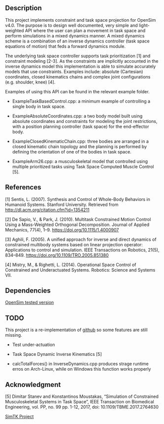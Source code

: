 Description
---

This project implements constraint and task space projection for OpenSim v4.0.
The purpose is to design well documented, very simple and light-weighted API
where the user can plan a movement in task space and perform simulations in a
mixed dynamics manner. A mixed dynamics scheme is a combination of an inverse
dynamics controller (task space equations of motion) that feds a forward
dynamics module.

The underlying task space controller supports task prioritization [1] and
constraint modeling [2-3]. As the constraints are implicitly accounted in the
inverse dynamics model this implementation is able to simulate accurately
models that use constraints. Examples include: absolute (Cartesian)
coordinates, closed kinematics chains and complex joint configurations (e.g.
shoulder, knee) [4].

Examples of using this API can be found in the relevant example folder.

- ExampleTaskBasedControl.cpp: a minimum example of controlling a single body
  in task space.

- ExampleAbsoluteCoordinates.cpp: a two body model built using absolute
  coordinates and constraints for modeling the joint restrictions, with a
  position planning controller (task space) for the end-effector body.

- ExampleClosedKinematicChain.cpp: three bodies are arranged in a closed
  kinematic chain topology and the planning is performed by defining the
  orientation of one of the bodies in task space.

- ExampleArm26.cpp: a musculoskeletal model that controlled using multiple
  prioritized tasks using Task Space Computed Muscle Control [5].

References
---

[1] Sentis, L. (2007). Synthesis and Control of Whole-Body Behaviors in
    Humanoid Systems. Stanford University. Retrieved from
    http://dl.acm.org/citation.cfm?id=1354211

[2] De Sapio, V., & Park, J. (2010). Multitask Constrained Motion Control Using
    a Mass-Weighted Orthogonal Decomposition. Journal of Applied Mechanics,
    77(4), 1–9. https://doi.org/10.1115/1.4000907

[3] Aghili, F. (2005). A unified approach for inverse and direct dynamics of
    constrained multibody systems based on linear projection operator:
    Applications to control and simulation. IEEE Transactions on Robotics,
    21(5), 834–849. https://doi.org/10.1109/TRO.2005.851380

[4] Mistry, M., & Righetti, L. (2014). Operational Space Control of Constrained
    and Underactuated Systems. Robotics: Science and Systems VII.

Dependencies
---

[OpenSim tested version](https://github.com/mitkof6/opensim-core/tree/stable_2)

TODO
---

This project is a re-implementation of
[github](https://github.com/mitkof6/opensim-task-space) so some features are
still missing.

- Test under-actuation

- Task Space Dynamic Inverse Kinematics [5]

- calcTotalForces() in InverseDynamics.cpp produces strage runtime erros on
  Arch-Linux, while on Windows this function works properly

Acknowledgment
---

[5] Dimitar Stanev and Konstantinos Moustakas, “Simulation of Constrained
Musculoskeletal Systems in Task Space”, IEEE Transaction on Biomedical
Engineering, vol. PP, no. 99 pp. 1-12, 2017, doi: 10.1109/TBME.2017.2764630

[SimTK Project](https://simtk.org/projects/task-space)
